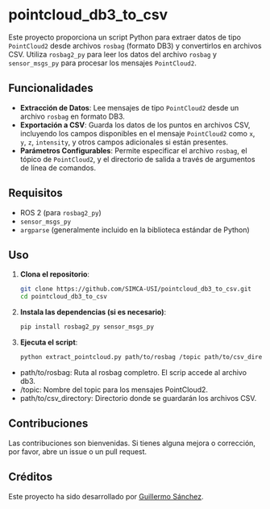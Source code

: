 # pointcloud_db3_to_csv

Este proyecto proporciona un script Python para extraer datos de tipo `PointCloud2` desde archivos `rosbag` (formato DB3) y convertirlos en archivos CSV. Utiliza `rosbag2_py` para leer los datos del archivo `rosbag` y `sensor_msgs_py` para procesar los mensajes `PointCloud2`.

## Funcionalidades

- **Extracción de Datos**: Lee mensajes de tipo `PointCloud2` desde un archivo `rosbag` en formato DB3.
- **Exportación a CSV**: Guarda los datos de los puntos en archivos CSV, incluyendo los campos disponibles en el mensaje `PointCloud2` como `x`, `y`, `z`, `intensity`, y otros campos adicionales si están presentes.
- **Parámetros Configurables**: Permite especificar el archivo `rosbag`, el tópico de `PointCloud2`, y el directorio de salida a través de argumentos de línea de comandos.

## Requisitos

- ROS 2 (para `rosbag2_py`)
- `sensor_msgs_py`
- `argparse` (generalmente incluido en la biblioteca estándar de Python)

## Uso

1. **Clona el repositorio**:
   ```bash
   git clone https://github.com/SIMCA-USI/pointcloud_db3_to_csv.git
   cd pointcloud_db3_to_csv

2. **Instala las dependencias (si es necesario)**:
   ```bash
   pip install rosbag2_py sensor_msgs_py

3. **Ejecuta el script**:
   ```bash
   python extract_pointcloud.py path/to/rosbag /topic path/to/csv_directory
- path/to/rosbag: Ruta al rosbag completro. El scrip accede al archivo db3.
- /topic: Nombre del topic para los mensajes PointCloud2.
- path/to/csv_directory: Directorio donde se guardarán los archivos CSV.

## Contribuciones
Las contribuciones son bienvenidas. Si tienes alguna mejora o corrección, por favor, abre un issue o un pull request.

## Créditos
Este proyecto ha sido desarrollado por [Guillermo Sánchez](https://github.com/guillermosanchezg).
